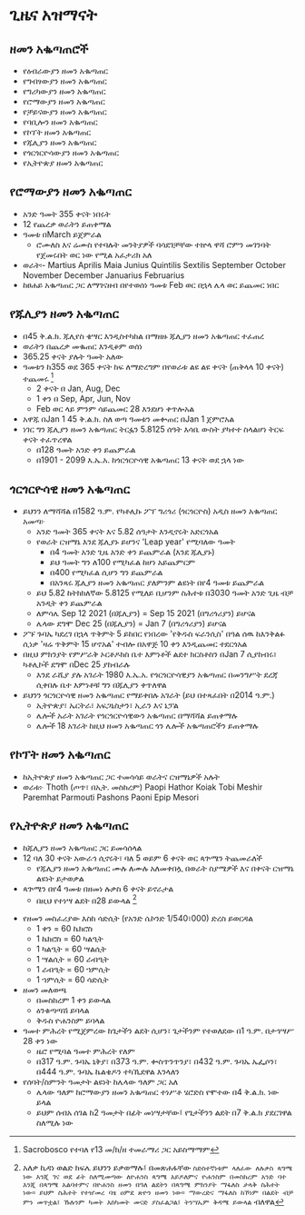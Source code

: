 # ጊዜና አዝማናት

## ዘመን አቈጣጠሮች

- የዕብራውያን ዘመን አቈጣጠር
- የግብፃውያን ዘመን አቈጣጠር
- የግሪካውያን ዘመን አቈጣጠር
- የሮማውያን ዘመን አቈጣጠር
- የቻይናውያን ዘመን አቈጣጠር
- የባቢሎን ዘመን አቈጣጠር
- የኮፕት ዘመን አቈጣጠር
- የጁሊያን ዘመን አቈጣጠር
- የጎርጎርዮሳውያን ዘመን አቈጣጠር
- የኢትዮጵያ ዘመን አቈጣጠር

## የሮማውያን ዘመን አቈጣጠር  

- አንድ ዓመት 355 ቀናት ነበሩት
- 12 የጨረቃ ወራትን ይጠቀማል
- ዓመቱ በMarch ይጀምራል
    - ሮሙለስ እና ሬሙስ የተባሉት መንትያዎች ባሳደገቻቸው ተኵላ ዋሻ ሮምን መገንባት የጀመሩበት ወር ነው የሚል አፈታሪክ አለ
- ወራት፡- Martius Aprilis Maia Junius Quintilis Sextilis September October November December Januarius Februarius
- ከፀሐይ አቈጣጠር ጋር ለማገናዘብ በየተወሰነ ዓመቱ Feb ወር በኋላ ሌላ ወር ይጨመር ነበር

## የጁሊያን ዘመን አቈጣጠር

- በ45 ቅ.ል.ክ. ጁሊየስ ቄሣር እንዲስተካከል በማዘዙ ጁሊያን ዘመን አቈጣጠር ተፈጠረ
- ወራትን በጨረቃ መቈጠር እንዲቆም ወሰነ
- 365.25 ቀናት ያሉት ዓመት አለው
- ዓመቱን ከ355 ወደ 365 ቀናት ከፍ ለማድረግም በየወራቱ ልዩ ልዩ ቀናት (ጠቅላላ 10 ቀናት) ተጨመሩ [^sac_conflict]
    - 2 ቀናት በ Jan, Aug, Dec
    - 1 ቀን በ Sep, Apr, Jun, Nov
    - Feb ወር ላይ ምንም ሳይጨመር 28 እንደሆነ ቀጥሎአል
- አዋጁ በJan 1 45 ቅ.ል.ክ. ስለ ወጣ ዓመቱን መቍጠር በJan 1 ጀምሮአል
- ነገር ግን ጁሊያን ዘመን አቈጣጠር ትርፏን 5.8125 ሰዓት እሳቤ ውስት ያካተተ ስላልሆነ ትርፍ ቀናት ተፈጥረዋል
    - በ128 ዓመት አንድ ቀን ይጨምራል
    - በ1901 - 2099 እ.ኤ.አ. ከጎርጎርዮሳዊ አቈጣጠር 13 ቀናት ወደ ኋላ ነው
      
[^sac_conflict]: Sacrobosco የተባለ የ13 መ/ክ/ዘ ተመራማሪ ጋር አይስማማም

## ጎርጎርዮሳዊ ዘመን አቈጣጠር

- ይህንን ለማሻሻል በ1582 ዓ.ም. የካቶሊኩ ፖፕ ግሪጎሪ (ጎርጎርዮስ) አዲስ ዘመን አቈጣጠር አመጣ፦
    - አንድ ዓመት 365 ቀናት እና 5.82 ሰዓታት እንዲኖሩት አድርጎአል
    - የወራት ርዝማኔ እንደ ጁሊያኑ ይሆንና 'Leap year' የሚባለው ዓመት
        - በ4 ዓመት አንድ ጊዜ አንድ ቀን ይጨምራል (እንደ ጁሊያኑ)
        - ይህ ዓመት ግን ለ100 የሚካፈል ከሆነ አይጨምርም
        - በ400 የሚካፈል ሲሆን ግን ይጨምራል
        - በአንጻሩ ጁሊያን ዘመን አቈጣጠር ያለምንም ልዩነት በየ4 ዓመቱ ይጨምራል
    - ይህ 5.82 ከትክክለኛው 5.8125 የሚለይ ቢሆንም ስሕተቱ በ3030 ዓመት አንድ ጊዜ ብቻ አንዲት ቀን ይጨምራል
    - ለምሳሌ Sep 12 2021 (በጁሊያን) = Sep 15 2021 (በግሪጎሪያን) ይሆናል
    - ሌላው ደግሞ Dec 25 (በጁሊያን) = Jan 7 (በግሪጎሪያን) ይሆናል
- ፖፑ ጉባኤ ካደረገ በኋላ ጥቅምት 5 ይከበር የነበረው 'የቅዱስ ፍራንሲስ' በዓል ሰዉ ከእንቅልፉ ሲነቃ 'ዛሬ ጥቅምት 15 ሆኖአል' ተብሎ በአዋጅ 10 ቀን እንዲጨመር ተደርጎአል
- በዚህ ምክንያት የምሥራቅ ኦርቶዶክስ ቤተ እምነቶች ልደተ ክርስቶስን በJan 7 ሲያከብሩ፣ ካቶሊኮች ደግሞ በDec 25 ያከብራሉ
    - እንደ ራሺያ ያሉ አገራት 1980 እ.ኤ.አ. የጎርጎርዮሳዊያን አቈጣጠር በመንግሥት ደረጃ ሲቀበሉ ቤተ እምነቶቹ ግን በጁሊያን ቀጥለዋል
- ይህንን ጎርጎርዮሳዊ ዘመን አቈጣጠር የማይቀበሉ አገራት (ይህ በተጻፈበት በ2014 ዓ.ም.)
    - ኢትዮጵያ፣ ኤርትራ፣ አፍጋኒስታን፣ ኢራን እና ኔፓል
    - ሌሎች አራት አገራት የጎርጎርዮሳዊውን አቈጣጠር በማሻሻል ይጠቀማሉ
    - ሌሎች 18 አገራት ከዚህ ዘመን አቈጣጠር ጎን ሌሎች አቈጣጠሮችን ይጠቀማሉ
  
## የኮፕት ዘመን አቈጣጠር

- ከኢትዮጵያ ዘመን አቈጣጠር ጋር ተመሳሳይ ወራትና ርዝማኔዎች አሉት
- ወራቱ፦ Thoth (ጦጥ፣ በኢት. መስከረም) Paopi Hathor Koiak Tobi Meshir Paremhat Parmouti Pashons Paoni Epip Mesori

## የኢትዮጵያ ዘመን አቈጣጠር

- ከጁሊያን ዘመን አቈጣጠር ጋር ይመሳሰላል
- 12 ባለ 30 ቀናት አውራኅ ሲኖሩት፣ ባለ 5 ወይም 6 ቀናት ወር ጳጕሜን ትጨመራለች
    - የጁሊያን ዘመን አቈጣጠር ሙሉ ለሙሉ አለመቀበሏ በወራት ስያሜዎች እና በቀናት ርዝማኔ ልዩነት ይታወቃል
- ጳጕሜን በየ4 ዓመቱ በዘመነ ሉቃስ 6 ቀናት ይኖራታል
    - በዚህ የተነሣ ልደት በ28 ይውላል [^kidane_weld_conflict]
    
[^kidane_weld_conflict]: አለቃ ኪዳነ ወልድ ክፍሌ ይህንን ይቃወማሉ፤ በመጽሐፋቸው `ስድስተኛነቱም ላለፈው ለሉቃስ ጳግሜ ነው እንጂ ገና ወደ ፊት ስለሚመጣው ለዮሐንስ ጳግሜ አይዶለምና ዮሐንስም በመስከረም አንድ ባተ እንጂ በጳግሜ አልባተምና በዮሐንስ ዘመን በዓለ ልደትን በጳግሜ ምክንያት ማፋለስ ታላቅ ስሕተት ነው። ይህም ስሕተት የተዠመረ ባፄ ዐምደ ጽዮን ዘመን ነው። ማውረድና ማፋለስ ከኾነም በልደት ብቻ ምን መጥቷል፤ ኹሉንም ካመት እስካመት መናድ ያስፈልጋል፤ ትንሣኤም ቅዳሜ ይውላል` ብለዋል

- የዘመን መስፈሪያው እስከ ሳድሲት (የአንድ ሴኮንድ 1/540፣000) ድረስ ይወርዳል
    - 1 ቀን = 60 ኬክሮስ
    - 1 ኬክሮስ = 60 ካልዒት
    - 1 ካልዒት = 60 ሣልሲት
    - 1 ሣልሲት = 60 ራብዒት
    - 1 ራብዒት = 60 ኀምሲት
    - 1 ኀምሲት = 60 ሳድሲት
- ዘመን መለወጫ
    - በመስከረም 1 ቀን ይውላል
    - ዕንቁጣጣሽ ይባላል
    - ቅዱስ ዮሐንስም ይባላል
- ዓመተ ምሕረት የሚጀምረው ከጌታችን ልደት ሲሆን፣ ጌታችንም የተወለደው በ1 ዓ.ም. በታኅሣሥ 28 ቀን ነው
    - ዜሮ የሚባል ዓመተ ምሕረት የለም
    - በ317 ዓ.ም. ጉባኤ ኒቅያ፣ በ373 ዓ.ም. ቍስጥንጥንያ፣ በ432 ዓ.ም. ጉባኤ ኤፌሶን፣ በ444 ዓ.ም. ጉባኤ ኬልቄዶን ተካኺደዋል እንላለን
- የሰባት/ስምንት ዓመታት ልዩነት ከሌላው ዓለም ጋር አለ
    - ሌላው ዓለም ከሮማውያን ዘመን አቈጣጠር ተነሥቶ ሄሮድስ የሞተው በ4 ቅ.ል.ክ. ነው ይላል
    - ይህም ሰብአ ሰገል ከ2 ዓመታት በፊት መነሣታቸው፤ የጌታችንን ልደት በ7 ቅ.ል.ክ ያደርገዋል ስለሚሉ ነው